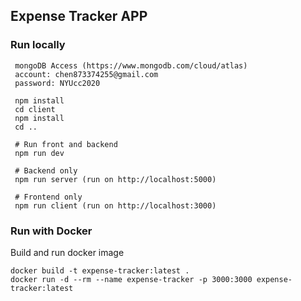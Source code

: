 ## Expense Tracker APP

### Run locally

```
 mongoDB Access (https://www.mongodb.com/cloud/atlas)
 account: chen873374255@gmail.com
 password: NYUcc2020

 npm install
 cd client
 npm install
 cd ..
 
 # Run front and backend
 npm run dev
 
 # Backend only
 npm run server (run on http://localhost:5000)
 
 # Frontend only
 npm run client (run on http://localhost:3000)
```

### Run with Docker

Build and run docker image
```
docker build -t expense-tracker:latest .
docker run -d --rm --name expense-tracker -p 3000:3000 expense-tracker:latest
```

